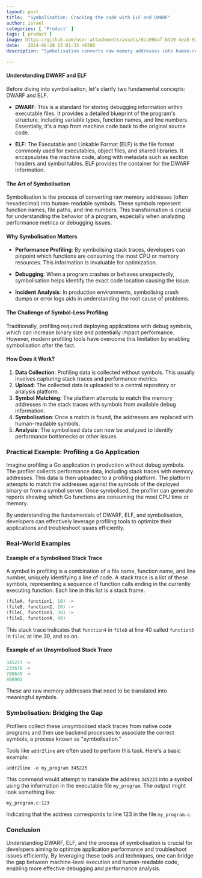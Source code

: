 ```yaml
---
layout: post
title:  "Symbolisation: Cracking the code with ELF and DWARF"
author: israel
categories: [ 'Product' ]
tags: [ product ]
image: https://github.com/user-attachments/assets/6cc09baf-b329-4ea5-92ba-7ef1ee1d59b1
date:   2024-06-28 15:01:35 +0300
description: "Symbolisation converts raw memory addresses into human-readable symbols. The roles of DWARF and ELF in the symbolisation process is explored." 

---
```


#### Understanding DWARF and ELF

Before diving into symbolisation, let's clarify two fundamental concepts: DWARF and ELF.

-   **DWARF**: This is a standard for storing debugging information within executable files. It provides a detailed blueprint of the program's structure, including variable types, function names, and line numbers. Essentially, it's a map from machine code back to the original source code.
    
-   **ELF**: The Executable and Linkable Format (ELF) is the file format commonly used for executables, object files, and shared libraries. It encapsulates the machine code, along with metadata such as section headers and symbol tables. ELF provides the container for the DWARF information.
    

#### The Art of Symbolisation

Symbolisation is the process of converting raw memory addresses (often hexadecimal) into human-readable symbols. These symbols represent function names, file paths, and line numbers. This transformation is crucial for understanding the behavior of a program, especially when analyzing performance metrics or debugging issues.

#### Why Symbolisation Matters

-   **Performance Profiling**: By symbolising stack traces, developers can pinpoint which functions are consuming the most CPU or memory resources. This information is invaluable for optimization.
    
-   **Debugging**: When a program crashes or behaves unexpectedly, symbolisation helps identify the exact code location causing the issue.
    
-   **Incident Analysis**: In production environments, symbolising crash dumps or error logs aids in understanding the root cause of problems.
    

#### The Challenge of Symbol-Less Profiling

Traditionally, profiling required deploying applications with debug symbols, which can increase binary size and potentially impact performance. However, modern profiling tools have overcome this limitation by enabling symbolisation after the fact.

#### How Does it Work?

1.  **Data Collection**: Profiling data is collected without symbols. This usually involves capturing stack traces and performance metrics.
2.  **Upload**: The collected data is uploaded to a central repository or analysis platform.
3.  **Symbol Matching**: The platform attempts to match the memory addresses in the stack traces with symbols from available debug information.
4.  **Symbolisation**: Once a match is found, the addresses are replaced with human-readable symbols.
5.  **Analysis**: The symbolised data can now be analyzed to identify performance bottlenecks or other issues.

### Practical Example: Profiling a Go Application

Imagine profiling a Go application in production without debug symbols. The profiler collects performance data, including stack traces with memory addresses. This data is then uploaded to a profiling platform. The platform attempts to match the addresses against the symbols of the deployed binary or from a symbol server. Once symbolised, the profiler can generate reports showing which Go functions are consuming the most CPU time or memory.

By understanding the fundamentals of DWARF, ELF, and symbolisation, developers can effectively leverage profiling tools to optimize their applications and troubleshoot issues efficiently.

### Real-World Examples

#### Example of a Symbolised Stack Trace

A symbol in profiling is a combination of a file name, function name, and line number, uniquely identifying a line of code. A stack trace is a list of these symbols, representing a sequence of function calls ending in the currently executing function. Each line in this list is a stack frame.

```cpp
(fileA, function1, 10) -> 
(fileB, function2, 20) -> 
(fileC, function3, 30) -> 
(fileD, function4, 40)
```

This stack trace indicates that `function4` in `fileD` at line 40 called `function3` in `fileC` at line 30, and so on.

#### Example of an Unsymbolised Stack Trace


```cpp
345223 -> 
232678 -> 
785645 -> 
898902
```


These are raw memory addresses that need to be translated into meaningful symbols.

### Symbolisation: Bridging the Gap

Profilers collect these unsymbolised stack traces from native code programs and then use backend processes to associate the correct symbols, a process known as "symbolisation."

Tools like `addr2line` are often used to perform this task. Here's a basic example:



`addr2line -e my_program 345223` 

This command would attempt to translate the address `345223` into a symbol using the information in the executable file `my_program`. The output might look something like:


`my_program.c:123` 

Indicating that the address corresponds to line 123 in the file `my_program.c`.

### Conclusion

Understanding DWARF, ELF, and the process of symbolisation is crucial for developers aiming to optimize application performance and troubleshoot issues efficiently. By leveraging these tools and techniques, one can bridge the gap between machine-level execution and human-readable code, enabling more effective debugging and performance analysis.